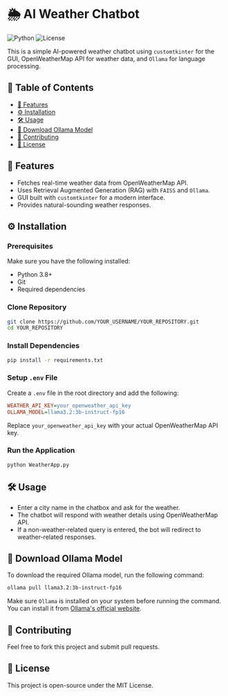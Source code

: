 # 🌦️ AI Weather Chatbot

![Python](https://img.shields.io/badge/python-3.8%2B-blue) ![License](https://img.shields.io/badge/license-MIT-green)

This is a simple AI-powered weather chatbot using `customtkinter` for the GUI, OpenWeatherMap API for weather data, and `Ollama` for language processing.

## 📖 Table of Contents
- [🚀 Features](#-features)
- [⚙️ Installation](#️-installation)
- [🛠 Usage](#-usage)
- [🤖 Download Ollama Model](#-download-ollama-model)
- [🤝 Contributing](#-contributing)
- [📜 License](#-license)

## 🚀 Features
- Fetches real-time weather data from OpenWeatherMap API.
- Uses Retrieval Augmented Generation (RAG) with `FAISS` and `Ollama`.
- GUI built with `customtkinter` for a modern interface.
- Provides natural-sounding weather responses.

## ⚙️ Installation

### Prerequisites
Make sure you have the following installed:
- Python 3.8+
- Git
- Required dependencies

### Clone Repository
```sh
git clone https://github.com/YOUR_USERNAME/YOUR_REPOSITORY.git
cd YOUR_REPOSITORY
```

### Install Dependencies
```sh
pip install -r requirements.txt
```

### Setup `.env` File
Create a `.env` file in the root directory and add the following:
```ini
WEATHER_API_KEY=your_openweather_api_key
OLLAMA_MODEL=llama3.2:3b-instruct-fp16
```
Replace `your_openweather_api_key` with your actual OpenWeatherMap API key.

### Run the Application
```sh
python WeatherApp.py
```

## 🛠 Usage
- Enter a city name in the chatbox and ask for the weather.
- The chatbot will respond with weather details using OpenWeatherMap API.
- If a non-weather-related query is entered, the bot will redirect to weather-related responses.

## 🤖 Download Ollama Model
To download the required Ollama model, run the following command:
```sh
ollama pull llama3.2:3b-instruct-fp16
```
Make sure `Ollama` is installed on your system before running the command. You can install it from [Ollama's official website](https://ollama.com/).

## 🤝 Contributing
Feel free to fork this project and submit pull requests.

## 📜 License
This project is open-source under the MIT License.
